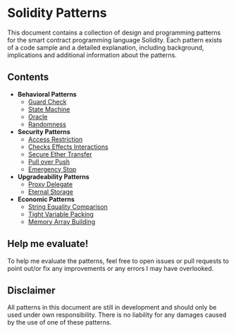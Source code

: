 # Solidity Patterns

This document contains a collection of design and programming patterns for the smart contract programming language Solidity.
Each pattern exists of a code sample and a detailed explanation, including background, implications and additional information about the patterns. 

## Contents

* **Behavioral Patterns**
  * [Guard Check](./guard_check.md)
  * [State Machine](./state_machine.md)
  * [Oracle](./oracle.md)
  * [Randomness](./randomness.md)
* **Security Patterns**
  * [Access Restriction](./access_restriction.md)
  * [Checks Effects Interactions](./checks_effects_interactions.md)
  * [Secure Ether Transfer](./secure_ether_transfer.md)
  * [Pull over Push](./pull_over_push.md)
  * [Emergency Stop](./emergency_stop.md)
* **Upgradeability Patterns**
  * [Proxy Delegate](./proxy_delegate.md)
  * [Eternal Storage](./eternal_storage.md)
* **Economic Patterns**
  * [String Equality Comparison](./string_equality_comparison.md)
  * [Tight Variable Packing](./tight_variable_packing.md)
  * [Memory Array Building](./memory_array_building.md)

## Help me evaluate!

To help me evaluate the patterns, feel free to open issues or pull requests to point out/or fix any improvements or any errors I may have overlooked.

## Disclaimer

All patterns in this document are still in development and should only be used under own responsibility. There is no liability for any damages caused by the use of one of these patterns.
